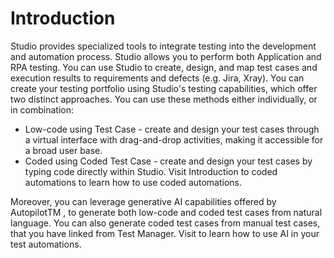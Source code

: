 ﻿# Introduction

Studio provides specialized tools to integrate testing into the development and
            automation process. Studio allows you to perform both Application and RPA testing. You
            can use Studio to create, design, and map test cases and execution results to
            requirements and defects (e.g. Jira, Xray). You can create your testing portfolio using
            Studio's testing capabilities, which offer two distinct approaches. You can use these
            methods either individually, or in combination:

* Low-code using Test Case -  create and design your test cases through
                a virtual interface with drag-and-drop activities, making it accessible for a broad
                user base.
* Coded using Coded Test Case - create and design your test cases by
                typing code directly within Studio. Visit Introduction to
                    coded automations to learn how to use coded automations.

Moreover, you can leverage generative AI capabilities offered by AutopilotTM , to generate both low-code
            and coded test cases from natural language. You can also generate coded test cases from
            manual test cases, that you have linked from Test Manager. Visit  to learn how to use AI in your test automations.
